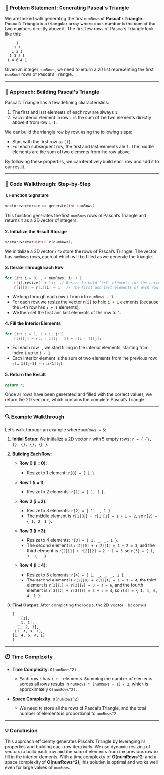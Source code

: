 ### 🌟 **Problem Statement: Generating Pascal's Triangle**

We are tasked with generating the first `numRows` of **Pascal's Triangle**. Pascal’s Triangle is a triangular array where each number is the sum of the two numbers directly above it. The first few rows of Pascal’s Triangle look like this:

```
     1
    1 1
   1 2 1
  1 3 3 1
 1 4 6 4 1
```

Given an integer `numRows`, we need to return a 2D list representing the first `numRows` rows of Pascal’s Triangle.

---

### 🧠 **Approach: Building Pascal's Triangle**

Pascal’s Triangle has a few defining characteristics:
1. The first and last elements of each row are always `1`.
2. Each interior element in row `i` is the sum of the two elements directly above it from row `i-1`.

We can build the triangle row by row, using the following steps:
- Start with the first row as `[1]`.
- For each subsequent row, the first and last elements are `1`. The middle elements are the sum of two elements from the row above.
  
By following these properties, we can iteratively build each row and add it to our result.

---

### 🚀 **Code Walkthrough: Step-by-Step**

#### 1. **Function Signature**
```cpp
vector<vector<int>> generate(int numRows)
```
This function generates the first `numRows` rows of Pascal’s Triangle and returns it as a 2D vector of integers.

#### 2. **Initialize the Result Storage**
```cpp
vector<vector<int>> r(numRows);
```
We initialize a 2D vector `r` to store the rows of Pascal’s Triangle. The vector has `numRows` rows, each of which will be filled as we generate the triangle.

#### 3. **Iterate Through Each Row**
```cpp
for (int i = 0; i < numRows; i++) {
    r[i].resize(i + 1);  // Resize to hold 'i+1' elements for the current row
    r[i][0] = r[i][i] = 1;  // The first and last elements of each row are always 1
```
- We loop through each row `i` from `0` to `numRows - 1`.
- For each row, we resize the vector `r[i]` to hold `i + 1` elements (because the `i`-th row has `i + 1` elements).
- We then set the first and last elements of the row to `1`.

#### 4. **Fill the Interior Elements**
```cpp
for (int j = 1; j < i; j++)
    r[i][j] = r[i - 1][j - 1] + r[i - 1][j];
```
- For each row `i`, we start filling in the interior elements, starting from index `1` up to `i - 1`.
- Each interior element is the sum of two elements from the previous row: `r[i-1][j-1] + r[i-1][j]`.

#### 5. **Return the Result**
```cpp
return r;
```
Once all rows have been generated and filled with the correct values, we return the 2D vector `r`, which contains the complete Pascal’s Triangle.

---

### 🔍 **Example Walkthrough**

Let’s walk through an example where `numRows = 5`:

1. **Initial Setup**:
   We initialize a 2D vector `r` with 5 empty rows: `r = { {}, {}, {}, {}, {} }`.

2. **Building Each Row**:

   - **Row 0 (i = 0)**: 
     - Resize to 1 element: `r[0] = { 1 }`.
   
   - **Row 1 (i = 1)**:
     - Resize to 2 elements: `r[1] = { 1, 1 }`.
   
   - **Row 2 (i = 2)**:
     - Resize to 3 elements: `r[2] = { 1, _, 1 }`.
     - The middle element is `r[1][0] + r[1][1] = 1 + 1 = 2`, so `r[2] = { 1, 2, 1 }`.
   
   - **Row 3 (i = 3)**:
     - Resize to 4 elements: `r[3] = { 1, _, _, 1 }`.
     - The second element is `r[2][0] + r[2][1] = 1 + 2 = 3`, and the third element is `r[2][1] + r[2][2] = 2 + 1 = 3`, so `r[3] = { 1, 3, 3, 1 }`.
   
   - **Row 4 (i = 4)**:
     - Resize to 5 elements: `r[4] = { 1, _, _, _, 1 }`.
     - The second element is `r[3][0] + r[3][1] = 1 + 3 = 4`, the third element is `r[3][1] + r[3][2] = 3 + 3 = 6`, and the fourth element is `r[3][2] + r[3][3] = 3 + 1 = 4`, so `r[4] = { 1, 4, 6, 4, 1 }`.

3. **Final Output**:
   After completing the loops, the 2D vector `r` becomes:
   ```
   [
       [1],
      [1, 1],
     [1, 2, 1],
    [1, 3, 3, 1],
   [1, 4, 6, 4, 1]
   ]
   ```

---

### ⏱️ **Time Complexity**

- **Time Complexity**: `O(numRows^2)`
  - Each row `i` has `i + 1` elements. Summing the number of elements across all rows results in `numRows * (numRows + 1) / 2`, which is approximately `O(numRows^2)`.

- **Space Complexity**: `O(numRows^2)`
  - We need to store all the rows of Pascal’s Triangle, and the total number of elements is proportional to `numRows^2`.

---

### 💡 **Conclusion**

This approach efficiently generates Pascal’s Triangle by leveraging its properties and building each row iteratively. We use dynamic resizing of vectors to build each row and the sum of elements from the previous row to fill in the interior elements. With a time complexity of **O(numRows^2)** and a space complexity of **O(numRows^2)**, this solution is optimal and works well even for large values of `numRows`.